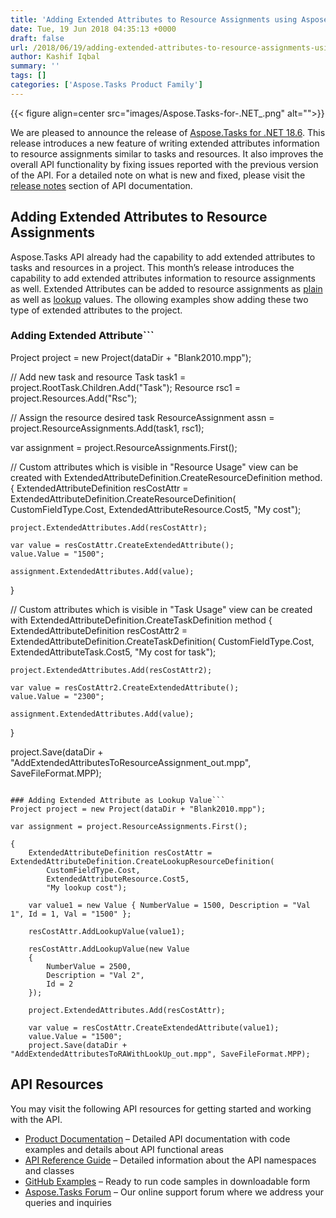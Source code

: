 ```yaml
---
title: 'Adding Extended Attributes to Resource Assignments using Aspose.Tasks for .NET 18.6'
date: Tue, 19 Jun 2018 04:35:13 +0000
draft: false
url: /2018/06/19/adding-extended-attributes-to-resource-assignments-using-aspose.tasks-for-.net-18.6/
author: Kashif Iqbal
summary: ''
tags: []
categories: ['Aspose.Tasks Product Family']
---
```




{{< figure align=center src="images/Aspose.Tasks-for-.NET_.png" alt="">}}


We are pleased to announce the release of [Aspose.Tasks for .NET 18.6][1]. This release introduces a new feature of writing extended attributes information to resource assignments similar to tasks and resources. It also improves the overall API functionality by fixing issues reported with the previous version of the API. For a detailed note on what is new and fixed, please visit the [release notes][2] section of API documentation.

## Adding Extended Attributes to Resource Assignments

Aspose.Tasks API already had the capability to add extended attributes to tasks and resources in a project. This month’s release introduces the capability to add extended attributes information to resource assignments as well. Extended Attributes can be added to resource assignments as [plain][3] as well as [lookup][4] values. The ollowing examples show adding these two type of extended attributes to the project.

### Adding Extended Attribute```
Project project = new Project(dataDir + "Blank2010.mpp");

// Add new task and resource
Task task1 = project.RootTask.Children.Add("Task");
Resource rsc1 = project.Resources.Add("Rsc");

// Assign the resource desired task
ResourceAssignment assn = project.ResourceAssignments.Add(task1, rsc1);

var assignment = project.ResourceAssignments.First();

// Custom attributes which is visible in "Resource Usage" view can be created with ExtendedAttributeDefinition.CreateResourceDefinition method.
{
    ExtendedAttributeDefinition resCostAttr = ExtendedAttributeDefinition.CreateResourceDefinition(
        CustomFieldType.Cost,
        ExtendedAttributeResource.Cost5,
        "My cost");

    project.ExtendedAttributes.Add(resCostAttr);

    var value = resCostAttr.CreateExtendedAttribute();
    value.Value = "1500";

    assignment.ExtendedAttributes.Add(value);
}

// Custom attributes which is visible in "Task Usage" view can be created with ExtendedAttributeDefinition.CreateTaskDefinition method
{
    ExtendedAttributeDefinition resCostAttr2 = ExtendedAttributeDefinition.CreateTaskDefinition(
        CustomFieldType.Cost,
        ExtendedAttributeTask.Cost5,
        "My cost for task");

    project.ExtendedAttributes.Add(resCostAttr2);

    var value = resCostAttr2.CreateExtendedAttribute();
    value.Value = "2300";

    assignment.ExtendedAttributes.Add(value);
}

project.Save(dataDir + "AddExtendedAttributesToResourceAssignment_out.mpp", SaveFileFormat.MPP); 
```

### Adding Extended Attribute as Lookup Value```
Project project = new Project(dataDir + "Blank2010.mpp");

var assignment = project.ResourceAssignments.First();

{
    ExtendedAttributeDefinition resCostAttr = ExtendedAttributeDefinition.CreateLookupResourceDefinition(
        CustomFieldType.Cost,
        ExtendedAttributeResource.Cost5,
        "My lookup cost");

    var value1 = new Value { NumberValue = 1500, Description = "Val 1", Id = 1, Val = "1500" };

    resCostAttr.AddLookupValue(value1);

    resCostAttr.AddLookupValue(new Value
    {
        NumberValue = 2500,
        Description = "Val 2",
        Id = 2
    });

    project.ExtendedAttributes.Add(resCostAttr);

    var value = resCostAttr.CreateExtendedAttribute(value1);
    value.Value = "1500";
    project.Save(dataDir + "AddExtendedAttributesToRAWithLookUp_out.mpp", SaveFileFormat.MPP); 
```

## API Resources

You may visit the following API resources for getting started and working with the API.

*   [Product Documentation][5] – Detailed API documentation with code examples and details about API functional areas
*   [API Reference Guide][6] – Detailed information about the API namespaces and classes
*   [GitHub Examples][7] – Ready to run code samples in downloadable form
*   [Aspose.Tasks Forum][8] – Our online support forum where we address your queries and inquiries




[1]: https://www.nuget.org/packages/Aspose.Tasks/
[2]: https://docs.aspose.com/display/tasksnet/Aspose.Tasks+for+.NET+18.6+Release+Notes
[3]: https://docs.aspose.com/display/tasksnet/Adding+Extended+Attributes+to+Resource+Assignments#AddingExtendedAttributestoResourceAssignments-AddingExtendedAttributestoResourceAssignment
[4]: https://docs.aspose.com/display/tasksnet/Adding+Extended+Attributes+to+Resource+Assignments#AddingExtendedAttributestoResourceAssignments-AddingLookupExtendedAttributestoResourceAssignment
[5]: https://docs.aspose.com/display/tasksnet/Home
[6]: http://www.aspose.com/api/net/tasks
[7]: https://github.com/asposetasks/Aspose_Tasks_NET
[8]: https://forum.aspose.com/c/tasks




